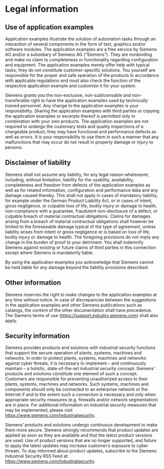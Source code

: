# Legal information

## Use of application examples
Application examples illustrate the solution of automation tasks through an interaction of several components in the form of text, graphics and/or software modules. The application examples are a free service by Siemens AG and/or a subsidiary of Siemens AG (“Siemens”). They are nonbinding and make no claim to completeness or functionality regarding configuration and equipment. The application examples merely offer help with typical tasks; they do not constitute customer-specific solutions. You yourself are responsible for the proper and safe operation of the products in accordance with applicable regulations and must also check the function of the respective application example and customize it for your system.

Siemens grants you the non-exclusive, non-sublicensable and non-transferable right to have the application examples used by technically trained personnel. Any change to the application examples is your responsibility. Sharing the application examples with third parties or copying the application examples or excerpts thereof is permitted only in combination with your own products. The application examples are not required to undergo the customary tests and quality inspections of a chargeable product; they may have functional and performance defects as well as errors. It is your responsibility to use them in such a manner that any malfunctions that may occur do not
result in property damage or injury to persons.

## Disclaimer of liability

Siemens shall not assume any liability, for any legal reason whatsoever, including, without limitation, liability for the usability, availability, completeness and freedom from defects of the application examples as well as for related information, configuration and performance data and any damage caused thereby. This shall not apply in cases of mandatory liability, for example under the German Product Liability Act, or in cases of intent, gross negligence, or culpable loss of life, bodily injury or damage to health, non-compliance with a guarantee, fraudulent non-disclosure of a defect, or culpable breach of material contractual obligations. Claims for damages arising from a breach of material contractual obligations shall however be limited to the foreseeable damage typical of the type of agreement, unless liability arises from intent or gross negligence or is based on loss of life, bodily injury or damage to health. The foregoing provisions
do not imply any change in the burden of proof to your detriment. You shall indemnify Siemens against existing or future claims of third parties in this connection except where Siemens is mandatorily liable. 

By using the application examples you acknowledge that Siemens cannot be held liable for any damage beyond the liability provisions described.

## Other information

Siemens reserves the right to make changes to the application examples at any time without notice. In case of discrepancies between the suggestions in the application examples and other Siemens publications such as catalogs, the content of the other documentation shall have
precedence. The Siemens terms of use (https://support.industry.siemens.com) shall also apply.
## Security information

Siemens provides products and solutions with industrial security functions that support the secure operation of plants, systems, machines and networks. In order to protect plants, systems, machines and networks against cyber threats, it is necessary to implement – and continuously maintain – a holistic, state-of-the-art industrial security concept. Siemens’ products and solutions constitute one element of such a concept.
Customers are responsible for preventing unauthorized access to their plants, systems, machines and networks. Such systems, machines and components should only be connected to an enterprise network or the Internet if and to the extent such a connection is necessary and only
when appropriate security measures (e.g. firewalls and/or network segmentation) are in place. For additional information on industrial security measures that may be implemented, please visit https://www.siemens.com/industrialsecurity.

Siemens’ products and solutions undergo continuous development to make them more secure. Siemens strongly recommends that product updates are applied as soon as they are available and that the latest product versions are used. Use of product versions that are no longer
supported, and failure to apply the latest updates may increase customer’s exposure to cyber threats.
To stay informed about product updates, subscribe to the Siemens Industrial Security RSS Feed at: https://www.siemens.com/industrialsecurity.